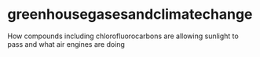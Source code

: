 # greenhousegasesandclimatechange
How compounds including chlorofluorocarbons are allowing sunlight to pass and what air engines are doing

